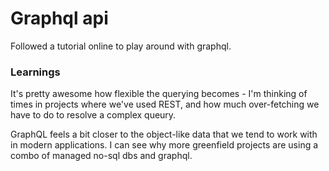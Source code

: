 # Graphql api

Followed a tutorial online to play around with graphql.

### Learnings

It's pretty awesome how flexible the querying becomes - I'm thinking of times in projects where we've used REST, and how much over-fetching we have to do to resolve a complex queury.

GraphQL feels a bit closer to the object-like data that we tend to work with in modern applications. I can see why more greenfield projects are using a combo of managed no-sql dbs and graphql.
